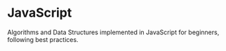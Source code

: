 # JavaScript
 Algorithms and Data Structures implemented in JavaScript for beginners, following best practices. 
